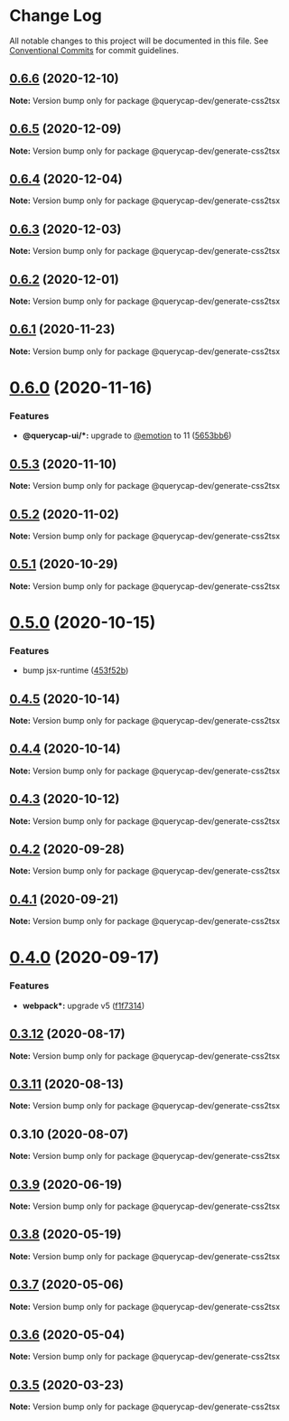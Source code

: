 # Change Log

All notable changes to this project will be documented in this file.
See [Conventional Commits](https://conventionalcommits.org) for commit guidelines.

## [0.6.6](https://github.com/querycap/webappkit/compare/@querycap-dev/generate-css2tsx@0.6.5...@querycap-dev/generate-css2tsx@0.6.6) (2020-12-10)

**Note:** Version bump only for package @querycap-dev/generate-css2tsx





## [0.6.5](https://github.com/querycap/webappkit/compare/@querycap-dev/generate-css2tsx@0.6.4...@querycap-dev/generate-css2tsx@0.6.5) (2020-12-09)

**Note:** Version bump only for package @querycap-dev/generate-css2tsx





## [0.6.4](https://github.com/querycap/webappkit/compare/@querycap-dev/generate-css2tsx@0.6.3...@querycap-dev/generate-css2tsx@0.6.4) (2020-12-04)

**Note:** Version bump only for package @querycap-dev/generate-css2tsx





## [0.6.3](https://github.com/querycap/webappkit/compare/@querycap-dev/generate-css2tsx@0.6.2...@querycap-dev/generate-css2tsx@0.6.3) (2020-12-03)

**Note:** Version bump only for package @querycap-dev/generate-css2tsx





## [0.6.2](https://github.com/querycap/webappkit/compare/@querycap-dev/generate-css2tsx@0.6.1...@querycap-dev/generate-css2tsx@0.6.2) (2020-12-01)

**Note:** Version bump only for package @querycap-dev/generate-css2tsx





## [0.6.1](https://github.com/querycap/webappkit/compare/@querycap-dev/generate-css2tsx@0.6.0...@querycap-dev/generate-css2tsx@0.6.1) (2020-11-23)

**Note:** Version bump only for package @querycap-dev/generate-css2tsx





# [0.6.0](https://github.com/querycap/webappkit/compare/@querycap-dev/generate-css2tsx@0.5.3...@querycap-dev/generate-css2tsx@0.6.0) (2020-11-16)


### Features

* **@querycap-ui/*:** upgrade to [@emotion](https://github.com/emotion) to 11 ([5653bb6](https://github.com/querycap/webappkit/commit/5653bb63579fd592382fa4dd2ee709a838f6e944))





## [0.5.3](https://github.com/querycap/webappkit/compare/@querycap-dev/generate-css2tsx@0.5.2...@querycap-dev/generate-css2tsx@0.5.3) (2020-11-10)

**Note:** Version bump only for package @querycap-dev/generate-css2tsx





## [0.5.2](https://github.com/querycap/webappkit/compare/@querycap-dev/generate-css2tsx@0.5.1...@querycap-dev/generate-css2tsx@0.5.2) (2020-11-02)

**Note:** Version bump only for package @querycap-dev/generate-css2tsx





## [0.5.1](https://github.com/querycap/webappkit/compare/@querycap-dev/generate-css2tsx@0.5.0...@querycap-dev/generate-css2tsx@0.5.1) (2020-10-29)

**Note:** Version bump only for package @querycap-dev/generate-css2tsx

# [0.5.0](https://github.com/querycap/webappkit/compare/@querycap-dev/generate-css2tsx@0.4.5...@querycap-dev/generate-css2tsx@0.5.0) (2020-10-15)

### Features

- bump jsx-runtime ([453f52b](https://github.com/querycap/webappkit/commit/453f52b4a7b0e0f987de76da08c9bbb4d39802f8))

## [0.4.5](https://github.com/querycap/webappkit/compare/@querycap-dev/generate-css2tsx@0.4.4...@querycap-dev/generate-css2tsx@0.4.5) (2020-10-14)

**Note:** Version bump only for package @querycap-dev/generate-css2tsx

## [0.4.4](https://github.com/querycap/webappkit/compare/@querycap-dev/generate-css2tsx@0.4.3...@querycap-dev/generate-css2tsx@0.4.4) (2020-10-14)

**Note:** Version bump only for package @querycap-dev/generate-css2tsx

## [0.4.3](https://github.com/querycap/webappkit/compare/@querycap-dev/generate-css2tsx@0.4.2...@querycap-dev/generate-css2tsx@0.4.3) (2020-10-12)

**Note:** Version bump only for package @querycap-dev/generate-css2tsx

## [0.4.2](https://github.com/querycap/webappkit/compare/@querycap-dev/generate-css2tsx@0.4.1...@querycap-dev/generate-css2tsx@0.4.2) (2020-09-28)

**Note:** Version bump only for package @querycap-dev/generate-css2tsx

## [0.4.1](https://github.com/querycap/webappkit/compare/@querycap-dev/generate-css2tsx@0.4.0...@querycap-dev/generate-css2tsx@0.4.1) (2020-09-21)

**Note:** Version bump only for package @querycap-dev/generate-css2tsx

# [0.4.0](https://github.com/querycap/webappkit/compare/@querycap-dev/generate-css2tsx@0.3.12...@querycap-dev/generate-css2tsx@0.4.0) (2020-09-17)

### Features

- **webpack\*:** upgrade v5 ([f1f7314](https://github.com/querycap/webappkit/commit/f1f731455891400904d64eb44ebf3a94d8f414cb))

## [0.3.12](https://github.com/querycap/webappkit/compare/@querycap-dev/generate-css2tsx@0.3.11...@querycap-dev/generate-css2tsx@0.3.12) (2020-08-17)

**Note:** Version bump only for package @querycap-dev/generate-css2tsx

## [0.3.11](https://github.com/querycap/webappkit/compare/@querycap-dev/generate-css2tsx@0.3.10...@querycap-dev/generate-css2tsx@0.3.11) (2020-08-13)

**Note:** Version bump only for package @querycap-dev/generate-css2tsx

## 0.3.10 (2020-08-07)

**Note:** Version bump only for package @querycap-dev/generate-css2tsx

## [0.3.9](https://github.com/querycap/devkit/compare/@querycap-dev/generate-css2tsx@0.3.8...@querycap-dev/generate-css2tsx@0.3.9) (2020-06-19)

**Note:** Version bump only for package @querycap-dev/generate-css2tsx

## [0.3.8](https://github.com/querycap/devkit/compare/@querycap-dev/generate-css2tsx@0.3.7...@querycap-dev/generate-css2tsx@0.3.8) (2020-05-19)

**Note:** Version bump only for package @querycap-dev/generate-css2tsx

## [0.3.7](https://github.com/querycap/devkit/compare/@querycap-dev/generate-css2tsx@0.3.6...@querycap-dev/generate-css2tsx@0.3.7) (2020-05-06)

**Note:** Version bump only for package @querycap-dev/generate-css2tsx

## [0.3.6](https://github.com/querycap/devkit/compare/@querycap-dev/generate-css2tsx@0.3.5...@querycap-dev/generate-css2tsx@0.3.6) (2020-05-04)

**Note:** Version bump only for package @querycap-dev/generate-css2tsx

## [0.3.5](https://github.com/querycap/devkit/compare/@querycap-dev/generate-css2tsx@0.3.4...@querycap-dev/generate-css2tsx@0.3.5) (2020-03-23)

**Note:** Version bump only for package @querycap-dev/generate-css2tsx
